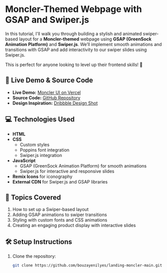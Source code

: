 # Moncler-Themed Webpage with GSAP and Swiper.js

In this tutorial, I'll walk you through building a stylish and animated swiper-based layout for a **Moncler-themed** webpage using **GSAP (GreenSock Animation Platform)** and **Swiper.js**. We’ll implement smooth animations and transitions with GSAP and add interactivity to our swiper slides using Swiper.js.

This is perfect for anyone looking to level up their frontend skills! 🚀

## 🔗 Live Demo & Source Code

- **Live Demo:** [Moncler UI on Vercel](https://landing-moncler.vercel.app/)
- **Source Code:** [GitHub Repository](https://github.com/bouzayenilyes/landing-moncler-main.git)
- **Design Inspiration:** [Dribbble Design Shot](https://dribbble.com/shots/21212751-A...)

## 💻 Technologies Used

- **HTML**
- **CSS** 
  - Custom styles
  - Poppins font integration
  - Swiper.js integration
- **JavaScript**
  - GSAP (GreenSock Animation Platform) for smooth animations
  - Swiper.js for interactive and responsive slides
- **Remix Icons** for iconography
- **External CDN** for Swiper.js and GSAP libraries

## 📖 Topics Covered

1. How to set up a Swiper-based layout
2. Adding GSAP animations to swiper transitions
3. Styling with custom fonts and CSS animations
4. Creating an engaging product display with interactive slides

## 🛠 Setup Instructions

1. Clone the repository:
   ```bash
   git clone https://github.com/bouzayenilyes/landing-moncler-main.git)
